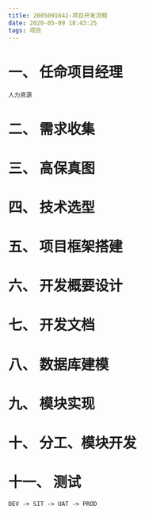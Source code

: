 ```yaml
---
title: 2005091642-项目开发流程
date: 2020-05-09 18:43:25
tags: 项目
---
```

# 一、 任命项目经理
    人力资源

# 二、 需求收集

# 三、 高保真图

# 四、 技术选型

# 五、 项目框架搭建

# 六、 开发概要设计

# 七、 开发文档

# 八、 数据库建模

# 九、 模块实现

# 十、 分工、模块开发 

# 十一、 测试
    DEV -> SIT -> UAT -> PROD
